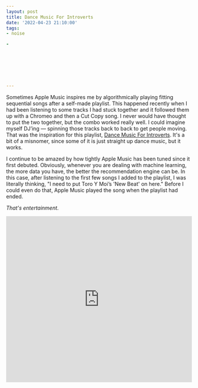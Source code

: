 ```yaml
---
layout: post
title: Dance Music For Introverts
date: '2022-04-23 21:10:00'
tags:
- noise

- 







---
```


Sometimes Apple Music inspires me by algorithmically playing fitting sequential songs after a self-made playlist. This happened recently when I had been listening to some tracks I had stuck together and it followed them up with a Chromeo and then a Cut Copy song. I never would have thought to put the two together, but the combo worked really well. I could imagine myself DJ’ing — spinning those tracks back to back to get people moving. That was the inspiration for this playlist, [Dance Music For Introverts](https://music.apple.com/us/playlist/dance-music-for-introverts/pl.u-jV89DmJIVYDE4). It's a bit of a misnomer, since some of it is just straight up dance music, but it works.

I continue to be amazed by how tightly Apple Music has been tuned since it first debuted. Obviously, whenever you are dealing with machine learning, the more data you have, the better the recommendation engine can be. In this case, after listening to the first few songs I added to the playlist, I was literally thinking, "I need to put Toro Y Moi’s 'New Beat' on here." Before I could even do that, Apple Music played the song when the playlist had ended.

_That's entertainment_.

<!--kg-card-begin: html--><iframe allow="autoplay *; encrypted-media *; fullscreen *" frameborder="0" height="450" style="width:100%;max-width:660px;overflow:hidden;background:transparent;" sandbox="allow-forms allow-popups allow-same-origin allow-scripts allow-storage-access-by-user-activation allow-top-navigation-by-user-activation" src="https://embed.music.apple.com/us/playlist/dance-music-for-introverts/pl.u-jV89DmJIVYDE4"></iframe><!--kg-card-end: html-->